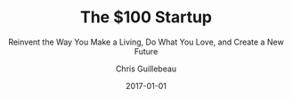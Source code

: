 ---
title: The $100 Startup
subtitle: Reinvent the Way You Make a Living, Do What You Love, and Create a New Future
author: Chris Guillebeau
book_link: http://100startup.com/
date: 2017-01-01
year: 2017
---